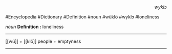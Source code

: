 
<div align="right"><i>wyklɔ</i></div>

#Encyclopedia #Dictionary #Definition #noun #wüklö #wyklɔ #loneliness

*noun*
**Definition :** loneliness

---

[[wü]] + [[klö]]
people + emptyness

---
